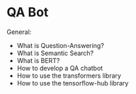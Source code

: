 # QA Bot


General:
* What is Question-Answering?
* What is Semantic Search?
* What is BERT?
* How to develop a QA chatbot
* How to use the transformers library
* How to use the tensorflow-hub library